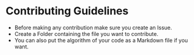 # Contributing Guidelines
* Before making any contribution make sure you create an Issue.
* Create a Folder containing the file you want to contribute.
* You can also put the algorithm of your code as a Markdown file if you want.
